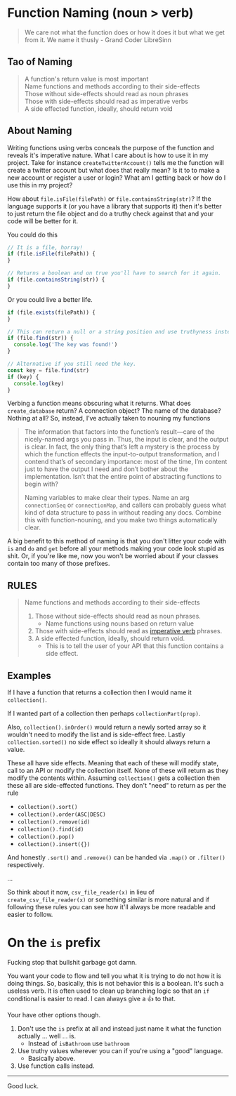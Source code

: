 # Function Naming (noun > verb)
> We care not what the function does or how it does it but what we get from it. We name it thusly - Grand Coder LibreSinn

## Tao of Naming
> A function's return value is most important <br />
> Name functions and methods according to their side-effects <br />
> Those without side-effects should read as noun phrases <br />
> Those with side-effects should read as imperative verbs <br />
> A side effected function, ideally, should return void <br />

## About Naming
Writing functions using verbs conceals the purpose of the function and reveals it's imperative nature. What I care about is how to use it in my project. Take for instance `createTwitterAccount()` tells me the function will create a twitter account but what does that really mean? Is it to to make a new account or register a user or login? What am I getting back or how do I use this in my project?

How about `file.isFile(filePath)` or `file.containsString(str)`? If the language supports it (or you have a library that supports it) then it's better to just return the file object and do a truthy check against that and your code will be better for it.

You could do this
```js
// It is a file, horray!
if (file.isFile(filePath)) {
}

// Returns a boolean and on true you'll have to search for it again.
if (file.containsString(str)) {
}
```

Or you could live a better life.
```js
if (file.exists(filePath)) {
}

// This can return a null or a string position and use truthyness instead.
if (file.find(str)) {
  console.log('The key was found!')
}

// Alternative if you still need the key.
const key = file.find(str)
if (key) {
  console.log(key)
}
```

Verbing a function means obscuring what it returns. What does `create_database` return? A connection object? The name of the database? Nothing at all? So, instead, I’ve actually taken to nouning my functions

> The information that factors into the function’s result—care of the nicely-named args you pass in. Thus, the input is clear, and the output is clear. In fact, the only thing that’s left a mystery is the process by which the function effects the input-to-output transformation, and I contend that’s of secondary importance: most of the time, I’m content just to have the output I need and don’t bother about the implementation. Isn’t that the entire point of abstracting functions to begin with?
>
> Naming variables to make clear their types. Name an arg `connectionSeq` or `connectionMap`, and callers can probably guess what kind of data structure to pass in without reading any docs. Combine this with function-nouning, and you make two things automatically clear.

A big benefit to this method of naming is that you don't litter your code with `is` and `do` and `get` before all your methods making your code look stupid as shit. Or, if you're like me, now you won't be worried about if your classes contain too many of those prefixes.

## RULES
> Name functions and methods according to their side-effects
> 1. Those without side-effects should read as noun phrases.
>     * Name functions using nouns based on return value
> 1. Those with side-effects should read as [imperative verb](https://www.grammarly.com/blog/imperative-verbs/) phrases.
> 1. A side effected function, ideally, should return void. 
>     * This is to tell the user of your API that this function contains a side effect.

## Examples
If I have a function that returns a collection then I would name it `collection()`. 

If I wanted part of a collection then perhaps `collectionPart(prop)`.

Also, `collection().inOrder()` would return a newly sorted array so it wouldn't need to modify the list and is side-effect free. Lastly `collection.sorted()` no side effect so ideally it should always return a value.

These all have side effects. Meaning that each of these will modify state, call to an API or modify the collection itself. None of these will return as they modify the contents within. Assuming `collection()` gets a collection then these all are side-effected functions. They don't "need" to return as per the rule
* `collection().sort()`
* `collection().order(ASC|DESC)`
* `collection().remove(id)`
* `collection().find(id)`
* `collection().pop()`
* `collection().insert({})`

And honestly `.sort()` and `.remove()` can be handed via `.map()` or `.filter()` respectively. 

...

So think about it now, `csv_file_reader(x)` in lieu of `create_csv_file_reader(x)` or something similar is more natural and if following these rules you can see how it'll always be more readable and easier to follow.

# On the `is` prefix
Fucking stop that bullshit garbage got damn.

You want your code to flow and tell you what it is trying to do not how it is doing things. So, basically, this is not behavior this is a boolean. It's such a useless verb. It is often used to clean up branching logic so that an `if` conditional is easier to read. I can always give a 👍 to that.

Your have other options though.
1. Don't use the `is` prefix at all and instead just name it what the function actually ... well ... is.
    * Instead of `isBathroom` use `bathroom`
1. Use truthy values wherever you can if you're using a "good" language.
    * Basically above.
1. Use function calls instead.

---
Good luck.
